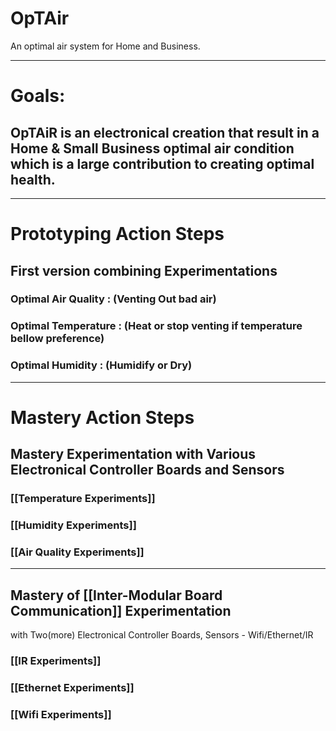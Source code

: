 # OpTAir
An optimal air system for Home and Business.


----

# Goals:
## OpTAiR is an electronical creation that result in a Home & Small Business optimal air condition which is a large contribution to creating optimal health.

----
# Prototyping Action Steps
## First version combining Experimentations
### Optimal Air Quality : (Venting Out bad air)
### Optimal Temperature : (Heat or stop venting if temperature bellow preference)
### Optimal Humidity    : (Humidify or Dry)
----
# Mastery Action Steps
## Mastery Experimentation with Various Electronical Controller Boards and Sensors
### [[Temperature Experiments]]
### [[Humidity Experiments]]
### [[Air Quality Experiments]]
----
## Mastery of [[Inter-Modular Board Communication]] Experimentation 
 with Two(more) Electronical Controller Boards, Sensors - Wifi/Ethernet/IR 
### [[IR Experiments]]
### [[Ethernet Experiments]]
### [[Wifi Experiments]]
